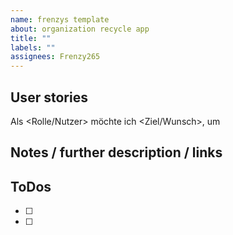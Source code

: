 ```yaml
---
name: frenzys template
about: organization recycle app
title: ""
labels: ""
assignees: Frenzy265
---
```


## User stories

Als <Rolle/Nutzer> möchte ich <Ziel/Wunsch>, um <Nutzen>

## Notes / further description / links

## ToDos

- [ ]
- [ ]
